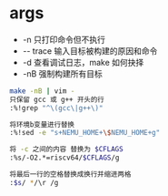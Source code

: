 # args

- -n 只打印命令但不执行
- -- trace 输入目标被构建的原因和命令
- -d 查看调试日志，make 如何抉择
- -nB 强制构建所有目标
```sh
make -nB | vim -
只保留 gcc 或 g++ 开头的行
:%!grep "^\(gcc\|g++\)" 

将环境b变量进行替换
:%!sed -e "s+NEMU_HOME+\$NEMU_HOME+g"

将 -c 之间的内容 替换为 $CFLAGS
:%s/-O2.*=riscv64/$CFLAGS/g

将最后一行的空格替换成换行并缩进两格
:$s/ */\r /g

```